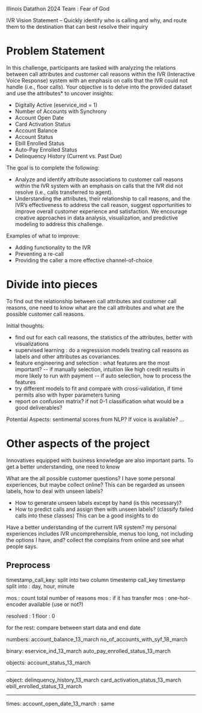 Illinois Datathon 2024
Team : Fear of God

IVR Vision Statement – Quickly identify who is calling and why, and route them to the destination that can best resolve their inquiry

# Problem Statement

In this challenge, participants are tasked with analyzing the relations between call attributes and customer call reasons within the IVR (Interactive Voice Response) system with an emphasis on calls that the IVR could not handle (i.e., floor calls). Your objective is to delve into the provided dataset and use the attributes* to uncover insights:
 - Digitally Active (eservice_ind = 1)
 - Number of Accounts with Synchrony 
 - Account Open Date
 - Card Activation Status 
 - Account Balance
 - Account Status
 - Ebill Enrolled Status
 - Auto-Pay Enrolled Status
 - Delinquency History (Current vs. Past Due)

The goal is to complete the following:
 - Analyze and identify attribute associations to customer call reasons within the IVR system with an emphasis on calls that the IVR did not resolve (i.e., calls transferred to agent).
 - Understanding the attributes, their relationship to call reasons, and the IVR’s effectiveness to address the call reason, suggest opportunities to improve overall customer experience and satisfaction. We encourage creative approaches in data analysis, visualization, and predictive modeling to address this challenge.

Examples of what to improve: 
 - Adding functionality to the IVR
 - Preventing a re-call
 - Providing the caller a more effective channel-of-choice

# Divide into pieces

To find out the relationship between call attributes and customer call reasons, one need to know what are the call attributes and what are the possible customer call reasons. 

Initial thoughts: 
 - find out for each call reasons, the statistics of the attributes, better with visualizations 
 - supervised learning : do a regresssion models treating call reasons as labels and other attributes as covariances.
 - feature engineering and selection : what features are the most important?
        -- if manually selection, intuition like high credit results in more likely to run with payment 
        -- if auto selection, how to process the features
 - try different models to fit and compare with cross-validation, if time permits also with hyper parameters tuning
 - report on confusion matrix? if not 0-1 classification what would be a good deliverables?

Potential Aspects:
 sentimental scores from NLP? If voice is available? ...

 
# Other aspects of the project

Innovatives equipped with business knowledge are also important parts. To get a better understanding, one need to know

What are the all possible customer questions? I have some personal experiences, but maybe collect online? 
This can be regarded as unseen labels, how to deal with unseen labels?
 - How to generate unseen labels except by hand (is this necessary)?
 - How to predict calls and assign then with unseen labels? (classify failed calls into these classes) This can be a good
   insights to do

Have a better understanding of the current IVR system? 
my personal experiences includes IVR uncomprehensible, menus too long, not including the options I have, and? collect the complains 
from online and see what people says.



## Preprocess

timestamp_call_key: split into two column timestemp call_key
timestamp split into : day, hour, minute
 
mos : count total number of reasons
mos : if it has transfer 
mos : one-hot-encoder available (use or not?)

resolved : 1
floor : 0

for the rest: compare between start data and end date

numbers:
account_balance_13_march
no_of_accounts_with_syf_18_march

binary:
eservice_ind_13_march
auto_pay_enrolled_status_13_march

objects:
account_status_13_march

------------------------------------
object:
delinquency_history_13_march
card_activation_status_13_march
ebill_enrolled_status_13_march


----------------------------------------------------
times:
account_open_date_13_march : same